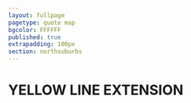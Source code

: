 ```yaml
---
layout: fullpage
pagetype: quote map
bgcolor: FFFFFF
published: true
extrapadding: 100px
section: northsuburbs
---
```


<div id="yellow" class="mapstage"></div>

# YELLOW LINE EXTENSION
